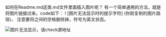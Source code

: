 如何在Readme.md这类.md文件里面插入图片呢？
有一个简单通用的方法，就是将图片链接过来。code如下：
! [图片无法显示时的提示字符] (你刚复制的图片路径)， 注意要将之间的空格删除掉，符号为英文状态。

![图片无法显示，请check源地址](https://timgsa.baidu.com/timg?image&quality=80&size=b9999_10000&sec=1552452113442&di=ba5437b48a2d013683d4465e72172612&imgtype=0&src=http%3A%2F%2Fbpic.588ku.com%2Felement_origin_min_pic%2F01%2F62%2F36%2F115748f7dd7a921.jpg
)


